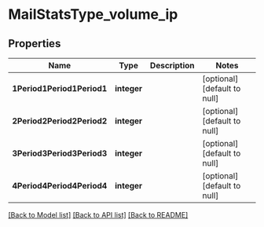 # MailStatsType_volume_ip

## Properties
Name | Type | Description | Notes
------------ | ------------- | ------------- | -------------
**1Period1Period1Period1** | **integer** |  | [optional] [default to null]
**2Period2Period2Period2** | **integer** |  | [optional] [default to null]
**3Period3Period3Period3** | **integer** |  | [optional] [default to null]
**4Period4Period4Period4** | **integer** |  | [optional] [default to null]

[[Back to Model list]](../README.md#documentation-for-models) [[Back to API list]](../README.md#documentation-for-api-endpoints) [[Back to README]](../README.md)



